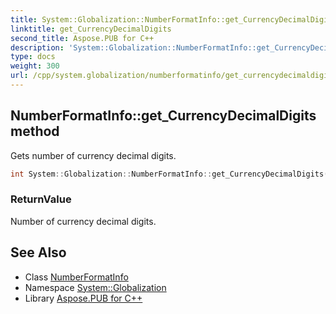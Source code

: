 ```yaml
---
title: System::Globalization::NumberFormatInfo::get_CurrencyDecimalDigits method
linktitle: get_CurrencyDecimalDigits
second_title: Aspose.PUB for C++
description: 'System::Globalization::NumberFormatInfo::get_CurrencyDecimalDigits method. Gets number of currency decimal digits in C++.'
type: docs
weight: 300
url: /cpp/system.globalization/numberformatinfo/get_currencydecimaldigits/
---
```

## NumberFormatInfo::get_CurrencyDecimalDigits method


Gets number of currency decimal digits.

```cpp
int System::Globalization::NumberFormatInfo::get_CurrencyDecimalDigits() const
```


### ReturnValue

Number of currency decimal digits.

## See Also

* Class [NumberFormatInfo](../)
* Namespace [System::Globalization](../../)
* Library [Aspose.PUB for C++](../../../)
